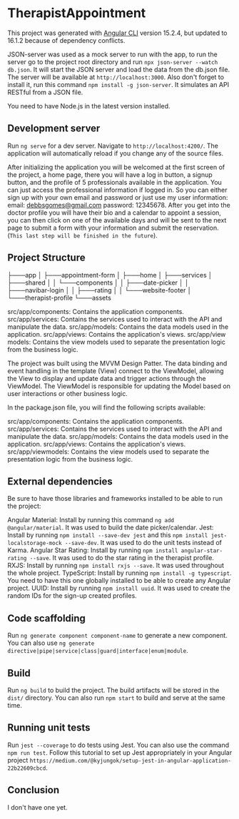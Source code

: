 # TherapistAppointment

This project was generated with [Angular CLI](https://github.com/angular/angular-cli) version 15.2.4, but updated to 16.1.2 because of dependency conflicts. 

JSON-server was used as a mock server to run with the app, to run the server go to the project root directory and run `npx json-server --watch db.json`. It will start the JSON server and load the data from the db.json file. The server will be available at `http://localhost:3000`. Also don't forget to install it, run this command `npm install -g json-server`. It simulates an API RESTful from a JSON file.

You need to have Node.js in the latest version installed.

## Development server

Run `ng serve` for a dev server. Navigate to `http://localhost:4200/`. The application will automatically reload if you change any of the source files.

After initializing the application you will be welcomed at the first screen of the project, a home page, there you will have a log in button, a signup button, and the profile of 5 professionals available in the application. You can just access the professional information if logged in. So you can either sign up with your own email and password or just use my user information: email: debbsgomes@gmail.com password: 12345678.
After you get into the doctor profile you will have their bio and a calendar to appoint a session, you can then click on one of the available days and will be sent to the next page to submit a form with your information and submit the reservation. (`This last step will be finished in the future`).

## Project Structure


├───app
│   ├───appointment-form
│   ├───home
│   ├───services
│   ├───shared
│   │   └───components
│   │       ├───date-picker
│   │       ├───navibar-login
│   │       ├───rating
│   │       └───website-footer
│   └───therapist-profile
└───assets


src/app/components: Contains the application components.
src/app/services: Contains the services used to interact with the API and manipulate the data.
src/app/models: Contains the data models used in the application.
src/app/views: Contains the application's views.
src/app/view models: Contains the view models used to separate the presentation logic from the business logic.

The project was built using the MVVM Design Patter. The data binding and event handling in the template (View) connect to the ViewModel, allowing the View to display and update data and trigger actions through the ViewModel. The ViewModel is responsible for updating the Model based on user interactions or other business logic.

In the package.json file, you will find the following scripts available:

src/app/components: Contains the application components.
src/app/services: Contains the services used to interact with the API and manipulate the data.
src/app/models: Contains the data models used in the application.
src/app/views: Contains the application's views.
src/app/viewmodels: Contains the view models used to separate the presentation logic from the business logic.

## External dependencies

Be sure to have those libraries and frameworks installed to be able to run the project:

Angular Material: Install by running this command `ng add @angular/material`. It was used to build the date picker/calendar.
Jest: Install by running `npm install --save-dev jest` and this `npm install jest-localstorage-mock --save-dev`. It was used to do the unit tests instead of Karma.
Angular Star Rating: Install by running `npm install angular-star-rating --save`. It was used to do the star rating in the therapist profile.
RXJS: Install by running `npm install rxjs --save`. It was used throughout the whole project.
TypeScript: Install by running `npm install -g typescript`. You need to have this one globally installed to be able to create any Angular project.
UUID: Install by running `npm install uuid`. It was used to create the random IDs for the sign-up created profiles.

## Code scaffolding

Run `ng generate component component-name` to generate a new component. You can also use `ng generate directive|pipe|service|class|guard|interface|enum|module`.

## Build

Run `ng build` to build the project. The build artifacts will be stored in the `dist/` directory. You can also run `npm start` to build and serve at the same time.

## Running unit tests

Run `jest --coverage` to do tests using Jest. You can also use the command `npm run test`. Follow this tutorial to set up Jest appropriately in your Angular project `https://medium.com/@kyjungok/setup-jest-in-angular-application-22b22609cbcd`.

## Conclusion

I don't have one yet.


